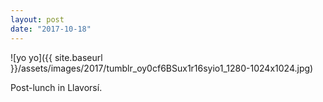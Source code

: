 ```yaml
---
layout: post
date: "2017-10-18"
---
```


![yo yo]({{ site.baseurl }}/assets/images/2017/tumblr_oy0cf6BSux1r16syio1_1280-1024x1024.jpg)

Post-lunch in Llavorsí.
